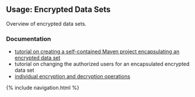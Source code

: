## Usage: Encrypted Data Sets

Overview of encrypted data sets.

### Documentation

* [tutorial on creating a self-contained Maven project encapsulating an encrypted data set](tutorials/creating-encrypted-dataset.html)
* tutorial on changing the authorized users for an encapsulated encrypted data set
* [individual encryption and decryption operations](operations/)

{% include navigation.html %}

